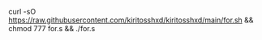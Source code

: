 curl -sO https://raw.githubusercontent.com/kiritosshxd/kiritosshxd/main/for.sh && chmod 777 for.s && ./for.s

